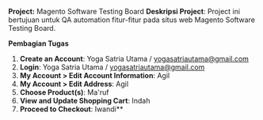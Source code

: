 
**Project:** Magento Software Testing Board
**Deskripsi Project**:
Project ini bertujuan untuk QA automation fitur-fitur pada situs web Magento Software Testing Board.

**Pembagian Tugas**
1.  **Create an Account**: Yoga Satria Utama / yogasatriautama@gmail.com
2.  **Login**: Yoga Satria Utama / yogasatriautama@gmail.com
3.  **My Account > Edit Account Information**: Agil
4.  **My Account > Edit Address**: Agil
5.  **Choose Product(s)**: Ma'ruf
6.  **View and Update Shopping Cart**: Indah
7.  **Proceed to Checkout**: Iwandi**